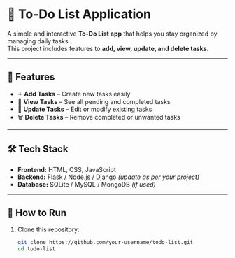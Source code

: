 # 📝 To-Do List Application

A simple and interactive **To-Do List app** that helps you stay organized by managing daily tasks.  
This project includes features to **add, view, update, and delete tasks**.

---

## 🚀 Features
- ➕ **Add Tasks** – Create new tasks easily  
- 👀 **View Tasks** – See all pending and completed tasks  
- 📝 **Update Tasks** – Edit or modify existing tasks  
- 🗑️ **Delete Tasks** – Remove completed or unwanted tasks  

---

## 🛠️ Tech Stack
- **Frontend:** HTML, CSS, JavaScript  
- **Backend:** Flask / Node.js / Django *(update as per your project)*  
- **Database:** SQLite / MySQL / MongoDB *(if used)*  

---

## 📌 How to Run
1. Clone this repository:
   ```bash
   git clone https://github.com/your-username/todo-list.git
   cd todo-list
